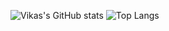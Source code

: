 ![Vikas's GitHub stats](https://github-readme-stats.vercel.app/api?username=vikas-kundu&show_icons=true&theme=radical)
![Top Langs](https://github-readme-stats.vercel.app/api/top-langs/?username=vikas-kundu&layout=compact&theme=radical&hide=html,css)
